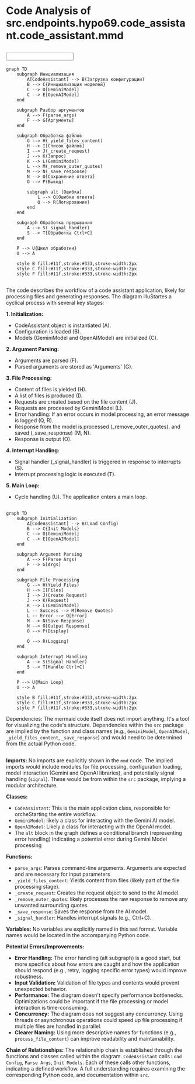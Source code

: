 # Code Analysis of src.endpoints.hypo69.code_assistant.code_assistant.mmd

## <input code>

```%% module src.endpoints.hypo69.code_assistant.code_assistant
graph TD
    subgraph Инициализация
        A[CodeAssistant] --> B(Загрузка конфигурации)
        B --> C{Инициализация моделей}
        C --> D[GeminiModel]
        C --> E[OpenAIModel]
    end
    
    subgraph Разбор аргументов
        A --> F(parse_args)
        F --> G[Аргументы]
    end
    
    subgraph Обработка файлов
        G --> H(_yield_files_content)
        H --> I[Список файлов]
        I --> J(_create_request)
        J --> K(Запрос)
        K --> L(GeminiModel)
        L --> M(_remove_outer_quotes)
        M --> N(_save_response)
        N --> O[Сохранение ответа]
        O --> P(Вывод)
        
        subgraph alt [Ошибка]
            L --> Q[Ошибка ответа]
            Q --> R(Логирование)
        end
    end
    
    subgraph Обработка прерывания
        A --> S(_signal_handler)
        S --> T[Обработка Ctrl+C]
    end
    
    P --> U{Цикл обработки}
    U --> A
    
    style B fill:#11f,stroke:#333,stroke-width:2px
    style C fill:#11f,stroke:#333,stroke-width:2px
    style F fill:#11f,stroke:#333,stroke-width:2px
```

## <algorithm>

The code describes the workflow of a code assistant application, likely for processing files and generating responses.  The diagram illuStartes a cyclical process with several key stages:

**1. Initialization:**
* CodeAssistant object is instantiated (A).
* Configuration is loaded (B).
* Models (GeminiModel and OpenAIModel) are initialized (C).

**2. Argument Parsing:**
* Arguments are parsed (F).
* Parsed arguments are stored as 'Arguments' (G).

**3. File Processing:**
* Content of files is yielded (H).
* A list of files is produced (I).
* Requests are created based on the file content (J).
* Requests are processed by GeminiModel (L).
* Error handling: If an error occurs in model processing, an error message is logged (Q, R).
* Response from the model is processed (_remove_outer_quotes), and saved (_save_response) (M, N).
* Response is output (O).

**4. Interrupt Handling:**
* Signal handler (_signal_handler) is triggered in response to interrupts (S).
* Interrupt processing logic is executed (T).

**5. Main Loop:**
* Cycle handling (U). The application enters a main loop.


## <mermaid>

```mermaid
graph TD
    subgraph Initialization
        A[CodeAssistant] --> B(Load Config)
        B --> C{Init Models}
        C --> D[GeminiModel]
        C --> E[OpenAIModel]
    end
    
    subgraph Argument Parsing
        A --> F(Parse Args)
        F --> G[Args]
    end
    
    subgraph File Processing
        G --> H(Yield Files)
        H --> I[Files]
        I --> J(Create Request)
        J --> K(Request)
        K --> L(GeminiModel)
        L -- Success --> M(Remove Quotes)
        L -- Error --> Q[Error]
        M --> N(Save Response)
        N --> O[Output Response]
        O --> P(Display)
        
        Q --> R(Logging)
    end
    
    subgraph Interrupt Handling
        A --> S(Signal Handler)
        S --> T[Handle Ctrl+C]
    end
    
    P --> U{Main Loop}
    U --> A

    style B fill:#11f,stroke:#333,stroke-width:2px
    style C fill:#11f,stroke:#333,stroke-width:2px
    style F fill:#11f,stroke:#333,stroke-width:2px
```

Dependencies: The mermaid code itself does not import anything.  It's a tool for visualizing the code's structure.  Dependencies within the `src` package are implied by the function and class names (e.g., `GeminiModel`, `OpenAIModel`, `_yield_files_content`, `_save_response`) and would need to be determined from the actual Python code.


## <explanation>

**Imports:**  No imports are explicitly shown in the `mmd` code.  The implied imports would include modules for file processing, configuration loading, model interaction (Gemini and OpenAI libraries), and potentially signal handling (`signal`).  These would be from within the `src` package, implying a modular architecture.

**Classes:**
* `CodeAssistant`: This is the main application class, responsible for orcheStarting the entire workflow.
* `GeminiModel`: likely a class for interacting with the Gemini AI model.
* `OpenAIModel`: Likely a class for interacting with the OpenAI model.
* The `alt` block in the graph defines a conditional branch (representing error handling) indicating a potential error during Gemini Model processing

**Functions:**
* `parse_args`: Parses command-line arguments.  Arguments are expected and are necessary for input parameters
* `_yield_files_content`: Yields content from files (likely part of the file processing stage).
* `_create_request`: Creates the request object to send to the AI model.
* `_remove_outer_quotes`: likely processes the raw response to remove any unwanted surrounding quotes.
* `_save_response`: Saves the response from the AI model.
* `_signal_handler`: Handles interrupt signals (e.g., Ctrl+C).

**Variables:**  No variables are explicitly named in this `mmd` format. Variable names would be located in the accompanying Python code.

**Potential Errors/Improvements:**

* **Error Handling:** The error handling (alt subgraph) is a good start, but more specifics about how errors are caught and how the application should respond (e.g., retry, logging specific error types) would improve robustness.
* **Input Validation:**  Validation of file types and contents would prevent unexpected behavior.
* **Performance:** The diagram doesn't specify performance bottlenecks.  Optimizations could be important if the file processing or model interaction is time-consuming.
* **Concurrency:** The diagram does not suggest any concurrency.  Using threads or asynchronous operations could speed up file processing if multiple files are handled in parallel.
* **Clearer Naming:** Using more descriptive names for functions (e.g., `process_file_content`) can improve readability and maintainability.


**Chain of Relationships:**  The relationship chain is established through the functions and classes called within the diagram. `CodeAssistant` calls `Load Config`, `Parse Args`, `Init Models`.  Each of these calls other functions, indicating a defined workflow.  A full understanding requires examining the corresponding Python code, and documentation within `src`.